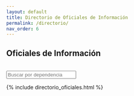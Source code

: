```yaml
---
layout: default
title: Directorio de Oficiales de Información
permalink: /directorio/
nav_order: 6
---
```

<script src="https://politicadedatos.cdmx.gob.mx/assets/js/filter.js"></script>

<h2>Oficiales de Información</h2> <br>
<input onkeyup="filterby(this.value)" value="" class="form-control" placeholder="Buscar por dependencia">

{% include directorio_oficiales.html %}

<!-- <table id="dataTable">
<tbody>
  <tr name="title" class="row0">
    <td><b>Ente Público</b></td>
    <td><b>Oficial de Información</b></td>
    <td><b>Teléfono</b></td>
    <td><b>Correo</b></td>
  </tr>
  <tr class="row1">
    <td class="column0 style3 s">Agencia de Atención Animal</td>
    <td class="column1 style5 s">José Octavio López Fernández</td>
    <td class="column2 style6 n">5552732855</td>
    <td class="column3 style4 s">jolopez@sedema.cdmx.gob.mx</td>
  </tr>
  <tr class="row2">
    <td class="column0 style4 s">Agencia de Promoción de Inversiones y Desarrollo para la Ciudad de México</td>
    <td class="column1 style5 s">Ernesto Romero Rodríguez</td>
    <td class="column2 style47 s">No Disponible</td>
    <td class="column3 style4 s">errodriguez@finanzas.cdmx.gob.mx</td>
  </tr>
  <tr class="row3">
    <td class="column0 style4 s">Agencia de Protección Sanitaria del Gobierno de la Ciudad de México</td>
    <td class="column1 style5 s">Cuauhtémoc Moreno Alba</td>
    <td class="column2 style47 s">No Disponible</td>
    <td class="column3 style4 s">cuauhtemoc.moreno@cdmx.gob.mx</td>
  </tr>
  <tr class="row4">
    <td class="column0 style3 s">Alcaldía Álvaro Obregón</td>
    <td class="column1 style5 s">Dr. Miguel Ángel Gallardo López</td>
    <td class="column2 style47 s">No Disponible</td>
    <td class="column3 style4 s">gobierno.electronico@aao.cdmx.gob.mx; miguel.gallardo@aao.cdmx.gob.mx</td>
  </tr>
  <tr class="row5">
    <td class="column0 style3 s">Alcaldía Azcapotzalco</td>
    <td class="column1 style46 s">Sin Designar</td>
    <td class="column2 style47 s">No Disponible</td>
    <td class="column3 style47 s">No Disponible</td>
  </tr>
  <tr class="row6">
    <td class="column0 style3 s">Alcaldía Benito Juárez</td>
    <td class="column1 style5 s">Lic. Andrés Sánchez Miranda</td>
    <td class="column2 style47 s">No Disponible</td>
    <td class="column3 style47 s">No Disponible</td>
  </tr>
  <tr class="row7">
    <td class="column0 style3 s">Alcaldía Coyoacán</td>
    <td class="column1 style4 s">Mtra. Iris Achá Mendoza</td>
    <td class="column2 style6 n">5556592992</td>
    <td class="column3 style4 s">iacham@acoyoacan.cdmx.gob.mx</td>
  </tr>
  <tr class="row8">
    <td class="column0 style3 s">Alcaldía Cuahtémoc</td>
    <td class="column1 style46 s">Sin Designar</td>
    <td class="column2 style47 s">No Disponible</td>
    <td class="column3 style47 s">No Disponible</td>
  </tr>
  <tr class="row9">
    <td class="column0 style3 s">Alcaldía Cuajimalpa</td>
    <td class="column1 style46 s">Sin Designar</td>
    <td class="column2 style47 s">No Disponible</td>
    <td class="column3 style47 s">No Disponible</td>
  </tr>
  <tr class="row10">
    <td class="column0 style4 s">Alcaldía Gustavo A. Madero</td>
    <td class="column1 style4 s">Ing. Rafael Cuevas y Medina</td>
    <td class="column2 style6 s">5551182800 ext. 310</td>
    <td class="column3 style4 s">ademcggcti@agam.cdmx.gob.mx</td>
  </tr>
  <tr class="row11">
    <td class="column0 style3 s">Alcaldía Iztacalco</td>
    <td class="column1 style5 s">Rosendo Martínez López</td>
    <td class="column2 style6 s">5556543133<br />
ext. 4000</td>
    <td class="column3 style4 s">rmartinez-informatica@iztacalco.cdmx.gob.mx</td>
  </tr>
  <tr class="row12">
    <td class="column0 style3 s">Alcaldía Iztapalapa</td>
    <td class="column1 style46 s">Sin Designar</td>
    <td class="column2 style47 s">No Disponible</td>
    <td class="column3 style47 s">No Disponible</td>
  </tr>
  <tr class="row13">
    <td class="column0 style3 s">Alcaldía Magdalena Contreras</td>
    <td class="column1 style46 s">Sin Designar</td>
    <td class="column2 style47 s">No Disponible</td>
    <td class="column3 style47 s">No Disponible</td>
  </tr>
  <tr class="row14">
    <td class="column0 style3 s">Alcaldía Miguel Hidalgo</td>
    <td class="column1 style5 s">Mtro. Julio Cesár Reyes Hernández</td>
    <td class="column2 style6 s">5552767700 ext. 2045</td>
    <td class="column3 style4 s">julioreyes@miguelhidalgo.gob.mx</td>
  </tr>
  <tr class="row15">
    <td class="column0 style3 s">Alcaldía Milpa Alta</td>
    <td class="column1 style5 s">Mtra. Rosario Ericka Gómez Romero</td>
    <td class="column2 style6 s">5558623150 ext. 2013<br />
</td>
    <td class="column3 style47 s">No Disponible</td>
  </tr>
  <tr class="row16">
    <td class="column0 style3 s">Alcaldía Tláhuac</td>
    <td class="column1 style46 s">Sin Designar</td>
    <td class="column2 style47 s">No Disponible</td>
    <td class="column3 style47 s">No Disponible</td>
  </tr>
  <tr class="row17">
    <td class="column0 style3 s">Alcaldía Tlalpan</td>
    <td class="column1 style46 s">Sin Designar</td>
    <td class="column2 style47 s">No Disponible</td>
    <td class="column3 style47 s">No Disponible</td>
  </tr>
  <tr class="row18">
    <td class="column0 style3 s">Alcaldía Venustiano Carranza</td>
    <td class="column1 style4 s">C. Guillermo Nájera Gómez</td>
    <td class="column2 style6 s">5557649400 ext. 1111</td>
    <td class="column3 style4 s">sub.informatica@vcarranza.cdmx.gob.mx</td>
  </tr>
  <tr class="row19">
    <td class="column0 style3 s">Alcaldía Xochimilco</td>
    <td class="column1 style4 s">Ing. José Luis Noguez Cortes</td>
    <td class="column2 style6 s">5553340600 ext. 3710</td>
    <td class="column3 style47 s">No Disponible</td>
  </tr>
  <tr class="row20">
    <td class="column0 style3 s">Autoridad del Centro Histórico de la Ciudad de México</td>
    <td class="column1 style4 s">Lic. Roberto Carlos Ávila Medina</td>
    <td class="column2 style6 s">5557048200 ext. 314</td>
    <td class="column3 style47 s">No Disponible</td>
  </tr>
  <tr class="row21">
    <td class="column0 style3 s">Caja de Previsión de la Policía Auxiliar de la Ciudad de México</td>
    <td class="column1 style4 s">L.A Ricardo Juárez Calderón; Mtra. Gladys Galaviz Sosa</td>
    <td class="column2 style6 s">5555882208 ext. 1014</td>
    <td class="column3 style4 s">diradministracion@caprepa.cdmx.gob.mx; lrjuarez@caprepa.cdmx.gob.mx; ggalavizso@caprepa.cdmx.gob.mx</td>
  </tr>
  <tr class="row22">
    <td class="column0 style4 s">Caja de Previsión de la Policía Preventiva de la Ciudad de México</td>
    <td class="column1 style46 s">Sin Designar</td>
    <td class="column2 style47 s">No Disponible</td>
    <td class="column3 style47 s">No Disponible</td>
  </tr>
  <tr class="row23">
    <td class="column0 style4 s">Caja de Previsión para Trabajadores a Lista de Raya del Gobierno de la Ciudad de México</td>
    <td class="column1 style5 s">Hilario Javier Bravo Castro</td>
    <td class="column2 style6 s">56 98 13 00 ext. 178</td>
    <td class="column3 style47 s">No Disponible</td>
  </tr>
  <tr class="row24">
    <td class="column0 style4 s">Centro de Comando, Control, Cómputo, Comunicaciones y Contacto Ciudadano de la Ciudad de México</td>
    <td class="column1 style5 s">Elizabeth Campos Chavarría</td>
    <td class="column2 style6 s">5550363000 ext. 15017</td>
    <td class="column3 style4 s">ecamposc@c5.cdmx.gob.mx</td>
  </tr>
  <tr class="row25">
    <td class="column0 style3 s">Comisión de Búsqueda de Personas de la Ciudad de México</td>
    <td class="column1 style5 s">Mtro. Silvestre Orozco Sánchez</td>
    <td class="column2 style6 n">5591314605</td>
    <td class="column3 style4 s">sorozcos@secgob.cdmx.gob.mx </td>
  </tr>
  <tr class="row26">
    <td class="column0 style3 s">Comisión de Filmaciones de la Ciudad de México</td>
    <td class="column1 style5 s">Eduardo Yribarren Borja</td>
    <td class="column2 style47 s">No Disponible</td>
    <td class="column3 style47 s">No Disponible</td>
  </tr>
  <tr class="row27">
    <td class="column0 style7 s">Comisión Ejecutiva de Atención a Víctimas de la Ciudad de México</td>
    <td class="column1 style4 s">L.C.P. Luis Antonio Liberato Roblero</td>
    <td class="column2 style6 n">5518577112</td>
    <td class="column3 style47 s">No Disponible</td>
  </tr>
  <tr class="row28">
    <td class="column0 style3 s">Comisión para la Reconstrucción de la Ciudad de México</td>
    <td class="column1 style5 s">Mtro. José Luis Salazar Maya</td>
    <td class="column2 style47 s">No Disponible</td>
    <td class="column3 style47 s">No Disponible</td>
  </tr>
  <tr class="row29">
    <td class="column0 style3 s">Consejería Jurídica y de Servicios Legales</td>
    <td class="column1 style5 s">Mtro. César Barrera Chavira</td>
    <td class="column2 style47 s">No Disponible</td>
    <td class="column3 style4 s">cesarbach@cdmx.gob.mx</td>
  </tr>
  <tr class="row30">
    <td class="column0 style3 s">Consejo de Evaluación del Desarrollo Social de la Ciudad de México</td>
    <td class="column1 style5 s">C. Celia Cordova Villegas</td>
    <td class="column2 style47 s">No Disponible</td>
    <td class="column3 style4 s">ccordovav@cdmx.gob.mx</td>
  </tr>
  <tr class="row31">
    <td class="column0 style4 s">Consejo Económico y Social de la Ciudad de México </td>
    <td class="column1 style46 s">Sin Designar</td>
    <td class="column2 style47 s">No Disponible</td>
    <td class="column3 style47 s">No Disponible</td>
  </tr>
  <tr class="row32">
    <td class="column0 style3 s">Consejo para Prevenir y Eliminar la Discriminación de la Ciudad de México</td>
    <td class="column1 style5 s">Mtro. Pablo Álvarez Icaza Longoria</td>
    <td class="column2 style6 n">5555128553</td>
    <td class="column3 style4 s">palvarezi@cdmx.gob.mx</td>
  </tr>
  <tr class="row33">
    <td class="column0 style4 s">Corporación Mexicana de Impresión S.A. de C.V. </td>
    <td class="column1 style5 s">José Ignacio Hernández León</td>
    <td class="column2 style6 s">5555168586 ext. 229</td>
    <td class="column3 style5 s">ihernandezl@cdmx.com.mx</td>
  </tr>
  <tr class="row34">
    <td class="column0 style6 s">Escuela de Administración Pública de la Ciudad de México</td>
    <td class="column1 style5 s">Mariela Denisse Ortiz González</td>
    <td class="column2 style6 s">5551307190 ext. 5207</td>
    <td class="column3 style47 s">No Disponible</td>
  </tr>
  <tr class="row35">
    <td class="column0 style3 s">Fideicomiso Centro Histórico de la Ciudad de México</td>
    <td class="column1 style4 s">Carlos Vicente Rivas Tovar</td>
    <td class="column2 style47 s">No Disponible</td>
    <td class="column3 style4 s">crivast@cdmx.gob.mx</td>
  </tr>
  <tr class="row36">
    <td class="column0 style3 s">Fideicomiso de Recuperación Crediticia de la Ciudad de México</td>
    <td class="column1 style5 s">Sonia Ordoñez León </td>
    <td class="column2 style6 s">5557091227 ext. 247<br />
</td>
    <td class="column3 style4 s">sordonez@finanzas.cdmx.gob.mx</td>
  </tr>
  <tr class="row37">
    <td class="column0 style3 s">Fideicomiso Educación Garantizada del Distrito Federal</td>
    <td class="column1 style5 s">Profa. Josefina Salgado Vázquez</td>
    <td class="column2 style6 s">5511021730 ext. 4133<br />
</td>
    <td class="column3 style4 s">josefina.salgado@fideicomisoed.cdmx.gob.mx</td>
  </tr>
  <tr class="row38">
    <td class="column0 style4 s">Fideicomiso Museo de Arte Popular Mexicano</td>
    <td class="column1 style46 s">Sin Designar</td>
    <td class="column2 style47 s">No Disponible</td>
    <td class="column3 style47 s">No Disponible</td>
  </tr>
  <tr class="row39">
    <td class="column0 style3 s">Fideicomiso Museo del Estanquillo</td>
    <td class="column1 style4 s">Mtro. Enrique Jimémez Cordero</td>
    <td class="column2 style6 s">5555213052 ext. 110</td>
    <td class="column3 style4 s">enrique@museodelestanquillo.com</td>
  </tr>
  <tr class="row40">
    <td class="column0 style3 s">Fideicomiso para el Fondo de Promoción para el Financiamiento del Transporte Público</td>
    <td class="column1 style4 s">Lídice Rocha Marenco</td>
    <td class="column2 style6 s">5552099913 ext. 1203</td>
    <td class="column3 style5 s">lrocham@cdmx.gob.mx</td>
  </tr>
  <tr class="row41">
    <td class="column0 style3 s">Fideicomiso para la Promoción y Desarrollo del Cine Mexicano en el Distrito Federal</td>
    <td class="column1 style5 s">Felix Alberto Vázquez Pérez </td>
    <td class="column2 style6 s">5517193000 ext. 2116</td>
    <td class="column3 style5 s">ihernandezl@cdmx.com.mx</td>
  </tr>
  <tr class="row42">
    <td class="column0 style3 s">Fideicomiso para la Reconstrucción Integral de la Ciudad de México</td>
    <td class="column1 style5 s">Silvia Alejandra Limón Carmona</td>
    <td class="column2 style6 s">5553458000 ext. 1631</td>
    <td class="column3 style4 s">slimon@finanzas.cdmx.gob.mx</td>
  </tr>
  <tr class="row43">
    <td class="column0 style3 s">Fideicomiso Público del Fondo de Apoyo a la Procuración de Justicia del Distrito Federal.</td>
    <td class="column1 style9 s">Ing. Victor Hugo Pozos Cuellar</td>
    <td class="column2 style6 s">52009760 Ext. 14090</td>
    <td class="column3 style4 s">victor_pozos@fgjcdmx.gob.mx</td>
  </tr>
  <tr class="row44">
    <td class="column0 style4 s">Fiscalía General de Justicia</td>
    <td class="column1 style5 s">Jaime Alberto Enríquez Rodríguez</td>
    <td class="column2 style6 s">5552009900 ext. 9900</td>
    <td class="column3 style5 s">jaime_enriquez@fgjcdmx.gob.mx</td>
  </tr>
  <tr class="row45">
    <td class="column0 style3 s">Fondo Ambiental Público del Distrito Federal</td>
    <td class="column1 style46 s">Sin Designar</td>
    <td class="column2 style47 s">No Disponible</td>
    <td class="column3 style47 s">No Disponible</td>
  </tr>
  <tr class="row46">
    <td class="column0 style4 s">Fondo de Desarrollo Económico del Distrito Federal </td>
    <td class="column1 style5 s">Mtra. Silvia Ramírez Trejo</td>
    <td class="column2 style6 s">5556822096 ext. 461</td>
    <td class="column3 style4 s">sramirezt@cdmx.gob.mx</td>
  </tr>
  <tr class="row47">
    <td class="column0 style3 s">Fondo Mixto de Promoción Turística de la Ciudad de México</td>
    <td class="column1 style46 s">Sin Designar</td>
    <td class="column2 style47 s">No Disponible</td>
    <td class="column3 style47 s">No Disponible</td>
  </tr>
  <tr class="row48">
    <td class="column0 style3 s">Fondo para el Desarrollo Económico y Social de la Ciudad de México </td>
    <td class="column1 style46 s">Sin Designar</td>
    <td class="column2 style47 s">No Disponible</td>
    <td class="column3 style47 s">No Disponible</td>
  </tr>
  <tr class="row49">
    <td class="column0 style3 s">Fondo para el Desarrollo Social de la Ciudad de México</td>
    <td class="column1 style5 s">Julio Gutiérrez Morano</td>
    <td class="column2 style47 s">No Disponible</td>
    <td class="column3 style47 s">No Disponible</td>
  </tr>
  <tr class="row50">
    <td class="column0 style3 s">Fondo Público de Atención al Ciclista y al Peatón</td>
    <td class="column1 style4 s">Lídice Rocha Marenco</td>
    <td class="column2 style47 s">No Disponible</td>
    <td class="column3 style5 s">lrocham@cdmx.gob.mx</td>
  </tr>
  <tr class="row51">
    <td class="column0 style4 s">Heroico Cuerpo de Bomberos de la Ciudad de México</td>
    <td class="column1 style5 s">Lic. Gustavo Yair Chalico Moedano</td>
    <td class="column2 style47 s">No Disponible</td>
    <td class="column3 style4 s">gchalicom@cdmx.gob.mx</td>
  </tr>
  <tr class="row52">
    <td class="column0 style4 s">Instancia Ejecutora del Sistema Integral de Derechos Humanos de la Ciudad de México</td>
    <td class="column1 style5 s">Alejandra Collins</td>
    <td class="column2 style47 s">No Disponible</td>
    <td class="column3 style47 s">No Disponible</td>
  </tr>
  <tr class="row53">
    <td class="column0 style3 s">Instituto de Capacitación para el Trabajo de la Ciudad de México</td>
    <td class="column1 style4 s">José Eduardo Lee Luna</td>
    <td class="column2 style6 s">5557400237 Ext. 1006</td>
    <td class="column3 style4 s">jleel@cdmx.gob.mx</td>
  </tr>
  <tr class="row54">
    <td class="column0 style3 s">Instituto de Educación Media Superior de la Ciudad de México</td>
    <td class="column1 style46 s">Sin Designar</td>
    <td class="column2 style47 s">No Disponible</td>
    <td class="column3 style47 s">No Disponible</td>
  </tr>
  <tr class="row55">
    <td class="column0 style4 s">Instituto de Estudios Superiores de la CDMX &quot;Rosario Castellanos&quot; </td>
    <td class="column1 style4 s">Alexis Raúl Joffre Torres</td>
    <td class="column2 style47 s">No Disponible</td>
    <td class="column3 style4 s">alexis.joffre@sectei.cdmx.gob.mx</td>
  </tr>
  <tr class="row56">
    <td class="column0 style3 s">Instituto de Formación Profesional</td>
    <td class="column1 style5 s">Lic. Lourdes García Hernández</td>
    <td class="column2 style6 s">5553455916 ext. 5903 y 5916</td>
    <td class="column3 style4 s">lourdes_garcia@fgjcdmx.gob.mx</td>
  </tr>
  <tr class="row57">
    <td class="column0 style3 s">Instituto de la Juventud de la Ciudad de México</td>
    <td class="column1 style5 s">Luis Enrique Garcia Quintero</td>
    <td class="column2 style6 s">5553427440 ext. 440</td>
    <td class="column3 style4 s">lgarciaq@cdmx.gob.mx</td>
  </tr>
  <tr class="row58">
    <td class="column0 style3 s">Instituto de las Personas con Discapacidad de la Ciudad de México </td>
    <td class="column1 style5 s">María del Pilar Pato Caro</td>
    <td class="column2 style6 s">5515194290 ext. 121</td>
    <td class="column3 style4 s">mpato@cdmx.gob.mx; mpatoc@cdmx.gob.mx</td>
  </tr>
  <tr class="row59">
    <td class="column0 style10 s">Instituto de Verificación Administrativa de la Ciudad de México</td>
    <td class="column1 style5 s">Lic. Christian Castro Martínez</td>
    <td class="column2 style6 s">5547377700 ext. 1720</td>
    <td class="column3 style5 s">ccastrom@cdmx.gob.mx</td>
  </tr>
  <tr class="row60">
    <td class="column0 style3 s">Instituto de Vivienda de la Ciudad de México</td>
    <td class="column1 style4 s">Lic. Gilberto V. Girón Méndez; Lic. Moisés Zarate Toltolhua</td>
    <td class="column2 style6 s">5551410300 ext. 5202</td>
    <td class="column3 style4 s">gilberto.giron@invi.cdmx.gob.mx;<br />
moises.zarate@invi.cdmx.gob.mx</td>
  </tr>
  <tr class="row61">
    <td class="column0 style10 s">Instituto del Deporte de la Ciudad de México</td>
    <td class="column1 style5 s">Pablo Macedo Angulo</td>
    <td class="column2 style6 n">56048730</td>
    <td class="column3 style47 s">No Disponible</td>
  </tr>
  <tr class="row62">
    <td class="column0 style3 s">Instituto Local de la Infraestructura Física Educativa</td>
    <td class="column1 style46 s">Sin Designar</td>
    <td class="column2 style47 s">No Disponible</td>
    <td class="column3 style47 s">No Disponible</td>
  </tr>
  <tr class="row63">
    <td class="column0 style3 s">Instituto para la Atención y Prevención de las Adicciones</td>
    <td class="column1 style5 s">Mtro. Iván Estrada Ramírez</td>
    <td class="column2 style6 s">5546313035 ext. 3001</td>
    <td class="column3 style4 s">iestradar@iapa.cdmx.gob.mx</td>
  </tr>
  <tr class="row64">
    <td class="column0 style4 s">Instituto para la Seguridad de las Construcciones en la Ciudad de México</td>
    <td class="column1 style5 s">C. Ruendy Mena Martínez</td>
    <td class="column2 style6 n">5551343130</td>
    <td class="column3 style4 s">rmena@cdmx.gob.mx</td>
  </tr>
  <tr class="row65">
    <td class="column0 style3 s">Junta de Asistencia Privada del Distrito Federal</td>
    <td class="column1 style5 s">Salim Lajud Piña.</td>
    <td class="column2 style6 s">5552797270 extt. 7279</td>
    <td class="column3 style4 s">slajud@jap.org.mx</td>
  </tr>
  <tr class="row66">
    <td class="column0 style3 s">Mecanismo de Protección Integral de Personas Defensoras de Derechos Humanos y Periodistas de la Ciudad de México</td>
    <td class="column1 style4 s">Lic. Tobyanne Ledesma Rivera; Leslie Diana Vázquez Ramírez</td>
    <td class="column2 style6 s">5555187354 ext. 1014</td>
    <td class="column3 style4 s">tobyanne.ledesma@cdmx.gob.mx; lrodriguezv@cdmx.gob.mx</td>
  </tr>
  <tr class="row67">
    <td class="column0 style3 s">Metrobús</td>
    <td class="column1 style4 s">Fredy Velázquez Jiménez</td>
    <td class="column2 style47 s">No Disponible</td>
    <td class="column3 style4 s">fvelazquez@metrobus.cdmx.gob.mx</td>
  </tr>
  <tr class="row68">
    <td class="column0 style3 s">Órgano Regulador de Transporte</td>
    <td class="column1 style5 s">Ing. Francisco López Alcantara</td>
    <td class="column2 style6 n">5557646750</td>
    <td class="column3 style4 s">filopeza@cdmx.gob.mx</td>
  </tr>
  <tr class="row69">
    <td class="column0 style4 s">Planta Productora de Mezclas Asfálticas</td>
    <td class="column1 style4 s">Lic. Alejandro Salgado Vázquez</td>
    <td class="column2 style6 s">5553381490 ext. 1040</td>
    <td class="column3 style4 s">asalgado@plantadeasfalto.cdmx.gob.mx</td>
  </tr>
  <tr class="row70">
    <td class="column0 style3 s">Policía Auxiliar de la Ciudad de México</td>
    <td class="column1 style5 s">Lic. José Beltrán Solares</td>
    <td class="column2 style6 s">5555475720 ext. 2002</td>
    <td class="column3 style4 s">jbeltrans@paux.cdmx.gob.mx</td>
  </tr>
  <tr class="row71">
    <td class="column0 style3 s">Policía Bancaria e Industrial de la Ciudad de México</td>
    <td class="column1 style46 s">Sin Designar</td>
    <td class="column2 style47 s">No Disponible</td>
    <td class="column3 style47 s">No Disponible</td>
  </tr>
  <tr class="row72">
    <td class="column0 style4 s">Procuraduría Ambiental y del Ordenamiento Territorial de la Ciudad de México</td>
    <td class="column1 style5 s">Mtra. Gabriela Ortiz Merino</td>
    <td class="column2 style6 s">5552650780 ext. 16000</td>
    <td class="column3 style4 s">gortiz@paot.org.mx</td>
  </tr>
  <tr class="row73">
    <td class="column0 style3 s">Procuraduría Social de la Ciudad de México</td>
    <td class="column1 style46 s">Sin Designar</td>
    <td class="column2 style47 s">No Disponible</td>
    <td class="column3 style47 s">No Disponible</td>
  </tr>
  <tr class="row74">
    <td class="column0 style4 s">Red de Transporte de Pasajeros de la Ciudad de México</td>
    <td class="column1 style4 s">Lic. Francisco Velázquez Sandoval</td>
    <td class="column2 style6 s">1328-6300 ext. 6408</td>
    <td class="column3 style4 s">fvelazquez@rtp.cdmx.gob.mx</td>
  </tr>
  <tr class="row75">
    <td class="column0 style4 s">Régimen de Protección Social en Salud</td>
    <td class="column1 style46 s">Sin Designar</td>
    <td class="column2 style47 s">No Disponible</td>
    <td class="column3 style47 s">No Disponible</td>
  </tr>
  <tr class="row76">
    <td class="column0 style3 s">Secretaria de Administración y Finanzas</td>
    <td class="column1 style4 s">C. Salvador Clodoaldo Pineda Hernández</td>
    <td class="column2 style6 s">5551342500 ext. 1501 - 1503</td>
    <td class="column3 style4 s">spineda@finanzas.cdmx.gob.mx</td>
  </tr>
  <tr class="row77">
    <td class="column0 style3 s">Secretaría de Cultura</td>
    <td class="column1 style5 s">C. Karlos Garcia Santiago</td>
    <td class="column2 style47 s">No Disponible</td>
    <td class="column3 style4 s">kgarcias@cdmx.gob.mx</td>
  </tr>
  <tr class="row78">
    <td class="column0 style3 s">Secretaría de Desarrollo Económico</td>
    <td class="column1 style4 s">Ing. Edgar Camiruaga Hernández</td>
    <td class="column2 style6 s">5556822096 ext. 346</td>
    <td class="column3 style4 s">camiruaga.edgar@sedeco.gob.mx</td>
  </tr>
  <tr class="row79">
    <td class="column0 style3 s">Secretaría de Desarrollo Urbano y Vivienda</td>
    <td class="column1 style4 s">Lenia Batres Guadarrama; Fernando Ham Scott</td>
    <td class="column2 style6 s">5551302100 ext. 2129</td>
    <td class="column3 style4 s">lbatresgu@seduvi.cdmx.gob.mx; fham@seduvi.cdmx.gob.mx</td>
  </tr>
  <tr class="row80">
    <td class="column0 style3 s">Secretaría de Educación, Ciencia, Tecnología e Innovación</td>
    <td class="column1 style5 s">Juan José González Moreno</td>
    <td class="column2 style6 s">5555121012 ext. 206</td>
    <td class="column3 style4 s">juanjo@sectei.cdmx.gob.mx</td>
  </tr>
  <tr class="row81">
    <td class="column0 style3 s">Secretaria de Gestión Integral de Riesgos y Protección Civil</td>
    <td class="column1 style8 s">Rafael Humberto Marín Cambrianis</td>
    <td class="column2 style6 n">5557056670</td>
    <td class="column3 style4 s">rmarinc@sgirpc.cdmx.gob.mx</td>
  </tr>
  <tr class="row82">
    <td class="column0 style3 s">Secretaría de Gobierno</td>
    <td class="column1 style4 s">Kevin Iván Galindo Calderón</td>
    <td class="column2 style47 s">No Disponible</td>
    <td class="column3 style47 s">No Disponible</td>
  </tr>
  <tr class="row83">
    <td class="column0 style3 s">Secretaria de Inclusión y Bienestar Social</td>
    <td class="column1 style5 s">Lic. Victor Manuel Torres Olivares</td>
    <td class="column2 style6 s">5553458000 ext. 8352</td>
    <td class="column3 style4 s">vtorresol@sibiso.cdmx.gob.mx</td>
  </tr>
  <tr class="row84">
    <td class="column0 style3 s">Secretaría de la Contraloría General </td>
    <td class="column1 style5 s">Óscar Agustín Terrés González</td>
    <td class="column2 style6 s">5556279700 ext. 54007</td>
    <td class="column3 style4 s">oaterresg@cdmx.gob.mx </td>
  </tr>
  <tr class="row85">
    <td class="column0 style3 s">Secretaría de las Mujeres</td>
    <td class="column1 style5 s">Mtra. María Cristina Cobos López</td>
    <td class="column2 style6 s">5555122836 ext. 610</td>
    <td class="column3 style4 s">mcobosl@semujeres.cdmx.gob.mx</td>
  </tr>
  <tr class="row86">
    <td class="column0 style3 s">Secretaría de Movilidad</td>
    <td class="column1 style5 s">Patricia Pérez Sandoval</td>
    <td class="column2 style6 s">5552099911 ext. 1464</td>
    <td class="column3 style4 s">pperezs@cdmx.gob.mx</td>
  </tr>
  <tr class="row87">
    <td class="column0 style3 s">Secretaría de Obras y Servicios</td>
    <td class="column1 style4 s">Lic. Mario Dubón Peniche; Ing. Leopoldo Ramírez Sáenz</td>
    <td class="column2 style6 s">5553458217 ext. 1205</td>
    <td class="column3 style4 s">mario.dubon@cdmx.gob.mx; lramirezs@cdmx.gob.mx</td>
  </tr>
  <tr class="row88">
    <td class="column0 style3 s">Secretaría de Pueblos y Barrios Originarios y Comunidades Indigenas Residentes</td>
    <td class="column1 style5 s">Lic.Hazziel Padilla Doval </td>
    <td class="column2 style6 s">5511026500 ext. 6565</td>
    <td class="column3 style4 s">hpadillad@cdmx.gob.mx</td>
  </tr>
  <tr class="row89">
    <td class="column0 style3 s">Secretaría de Salud</td>
    <td class="column1 style4 s">Dr. Jorge Gerardo Morales Velázquez</td>
    <td class="column2 style6 s">5555210547 ext. 1024</td>
    <td class="column3 style47 s">No Disponible</td>
  </tr>
  <tr class="row90">
    <td class="column0 style4 s">Secretaría de Seguridad Ciudadana</td>
    <td class="column1 style5 s">Dr. Gustavo Guerrero Cuevas</td>
    <td class="column2 style6 s">5552425100 ext. 6321</td>
    <td class="column3 style4 s">gguerrerocuevas@ssp.cdmx.gob.mx</td>
  </tr>
  <tr class="row91">
    <td class="column0 style3 s">Secretaría de Trabajo y Fomento al Empleo</td>
    <td class="column1 style5 s">Mtra. Silvia Guadarrama González</td>
    <td class="column2 style6 s">5557093233 ext. 5026<br />
</td>
    <td class="column3 style4 s">sguadarramag@cdmx.gob.mx<br />
</td>
  </tr>
  <tr class="row92">
    <td class="column0 style3 s">Secretaría de Turismo</td>
    <td class="column1 style4 s">Lic. Mary Cruz Cabrera Toledo</td>
    <td class="column2 style6 s">5552867097 ext. 2705</td>
    <td class="column3 style5 s">mcabrerat@turismo.cdmx.gob.mx</td>
  </tr>
  <tr class="row93">
    <td class="column0 style3 s">Secretaría del Medio Ambiente</td>
    <td class="column1 style5 s">Lic. Gonzalo Jacinto Pinto Farias</td>
    <td class="column2 style47 s">No Disponible</td>
    <td class="column3 style47 s">No Disponible</td>
  </tr>
  <tr class="row94">
    <td class="column0 style3 s">Servicio de Transportes Eléctricos</td>
    <td class="column1 style5 s">Lic. Javier Flores Peralta</td>
    <td class="column2 style6 s">5525950000 ext. 250</td>
    <td class="column3 style4 s">jfloresp@ste.cdmx.gob.mx</td>
  </tr>
  <tr class="row95">
    <td class="column0 style3 s">Servicios de Salud Pública de la Ciudad de México</td>
    <td class="column1 style4 s">Juan Carlos Rojas Cortés</td>
    <td class="column2 style47 s">No Disponible</td>
    <td class="column3 style4 s">jcrojas@sersalud.cdmx.gob.mx</td>
  </tr>
  <tr class="row96">
    <td class="column0 style4 s">Servicios Metropolitanos S.A de C.V</td>
    <td class="column1 style5 s">Lic. Samuel Reyes Pizano</td>
    <td class="column2 style6 s">5556616328 ext. 113<br />
</td>
    <td class="column3 style5 s">sreyesp@cdmx.gob.mx</td>
  </tr>
  <tr class="row97">
    <td class="column0 style3 s">Sistema de Aguas de la Ciudad de México</td>
    <td class="column1 style5 s">Lic. Antonio García Monroy</td>
    <td class="column2 style6 s">5551304444 ext. 1492</td>
    <td class="column3 style4 s">antonio.garcia@sacmex.cdmx.gob.mx</td>
  </tr>
  <tr class="row98">
    <td class="column0 style3 s">Sistema de Transporte Colectivo, Metro</td>
    <td class="column1 style5 s">Ing. Ramón Sánchez Ramos</td>
    <td class="column2 style6 s">5557091133 ext. 5242</td>
    <td class="column3 style4 s">ramon.sanchez@metro.cdmx.gob.mx</td>
  </tr>
  <tr class="row99">
    <td class="column0 style3 s">Sistema para el Desarrollo Integral de la Familia de la Ciudad de México</td>
    <td class="column1 style5 s">Mtro. Noé López Aparicio</td>
    <td class="column2 style6 s">5555591919 ext. 3491</td>
    <td class="column3 style4 s">nlopeza@dif.cdmx.gob.mx</td>
  </tr>
  <tr class="row100">
    <td class="column0 style4 s">Sistema Público<br />
de Radiodifusión de la Ciudad de México</td>
    <td class="column1 style46 s">Sin Designar</td>
    <td class="column2 style47 s">No Disponible</td>
    <td class="column3 style47 s">No Disponible</td>
  </tr>
  <tr class="row101">
    <td class="column0 style4 s">Universidad de la Policía de la Ciudad de México</td>
    <td class="column1 style46 s">Sin Designar</td>
    <td class="column2 style47 s">No Disponible</td>
    <td class="column3 style47 s">No Disponible</td>
  </tr>
</tbody>
</table> -->
